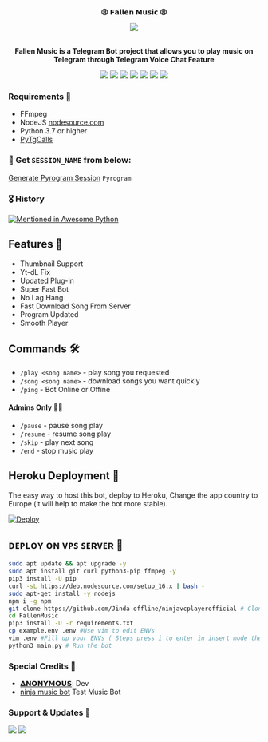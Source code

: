 <p align="center">
    <br><b>😫 𝗙𝗮𝗹𝗹𝗲𝗻 𝗠𝘂𝘀𝗶𝗰 😫</b><br>
</p>
<p align="center"><a href="https://t.me/DevilsHeavenMF"><img src="https://telegra.ph/file/93b08120e36d096cd21ca.jpg"></a></p>
<p align="center">
    <br><b>Fallen Music is a Telegram Bot project that allows you to play music on Telegram through Telegram Voice Chat Feature</b><br>
</p>
<p align="center">
    <a href="https://www.python.org/" alt="made-with-python"> <img src="https://img.shields.io/badge/Made%20with-Python-black.svg?style=flat-square&logo=python&logoColor=blue&color=red" /></a>
    <a href="https://github.com/Jinda-offline/ninjavcplayerofficial/graphs/commit-activity" alt="Maintenance"> <img src="https://img.shields.io/badge/Maintained%3F-yes-red.svg?style=flat-square" /></a>
    <a href="https://github.com/Jinda-offline/ninjavcplayerofficial"> <img src="https://img.shields.io/github/repo-size/AnonymousBoy1025/FallenMusic?color=red&logo=github&logoColor=blue&style=flat-square" /></a>
    <a href="https://github.com/Jinda-offline/ninjavcplayerofficial/commits/main"> <img src="https://img.shields.io/github/last-commit/AnonymousBoy1025/FallenMusic?color=red&logo=github&logoColor=blue&style=flat-square" /></a>
    <a href="https://github.com/Jinda-offline/ninjavcplayerofficial/issues"> <img src="https://img.shields.io/github/issues/AnonymousBoy1025/FallenMusic?color=red&logo=github&logoColor=blue&style=flat-square" /></a>
    <a href="https://github.com/Jinda-offline/ninjavcplayerofficial/network/members"> <img src="https://img.shields.io/github/forks/AnonymousBoy1025/FallenMusic?color=red&logo=github&logoColor=blue&style=flat-square" /></a>  
    <a href="https://github.com/Jinda-offline/ninjavcplayerofficial/network/members"> <img src="https://img.shields.io/github/stars/AnonymousBoy1025/FallenMusic?color=red&logo=github&logoColor=blue&style=flat-square" /></a>  
</p>

<h3>Requirements 📝</h3>

- FFmpeg
- NodeJS [nodesource.com](https://nodesource.com/)
- Python 3.7 or higher
- [PyTgCalls](https://github.com/pytgcalls/pytgcalls)

### 🧪 Get `SESSION_NAME` from below:

[Generate Pyrogram Session](https://telegram.me/AnonymousStringBot) ``Pyrogram``

### 🎖 History

[![Mentioned in Awesome Python](https://awesome.re/mentioned-badge.svg)](https://github.com/AnonymousBoy1025/FallenMusic)

## Features 🔮

- Thumbnail Support
- Yt-dL Fix
- Updated Plug-in
- Super Fast Bot
- No Lag Hang
- Fast Download Song From Server
- Program Updated
- Smooth Player

## Commands 🛠

- `/play <song name>` - play song you requested
- `/song <song name>` - download songs you want quickly
- `/ping` - Bot Online or Offine

#### Admins Only 👷‍♂️
- `/pause` - pause song play
- `/resume` - resume song play
- `/skip` - play next song
- `/end` - stop music play

## Heroku Deployment 🚀
The easy way to host this bot, deploy to Heroku, Change the app country to Europe (it will help to make the bot more stable).

[![Deploy](https://www.herokucdn.com/deploy/button.svg)](https://heroku.com/deploy?template=https://github.com/Jinda-offline/ninjavcplayerofficial)

## ᴅᴇᴘʟᴏʏ ᴏɴ ᴠᴘꜱ ꜱᴇʀᴠᴇʀ 📡

```sh
sudo apt update && apt upgrade -y
sudo apt install git curl python3-pip ffmpeg -y
pip3 install -U pip
curl -sL https://deb.nodesource.com/setup_16.x | bash -
sudo apt-get install -y nodejs
npm i -g npm
git clone https://github.com/Jinda-offline/ninjavcplayerofficial # Clone your repo.
cd FallenMusic
pip3 install -U -r requirements.txt
cp example.env .env #Use vim to edit ENVs
vim .env #Fill up your ENVs ( Steps press i to enter in insert mode then edit the file. Press Esc to exit the editing mode then type :wq! and press Enter key to save the file.)
python3 main.py # Run the bot
```

### Special Credits 💖
- [𝝙𝗡𝗢𝗡𝗬𝗠𝗢𝗨𝗦](https://github.com/Jinda-offline): Dev
- [ninja music bot](https://telegram.me/ninjavcplayerofficial) Test Music Bot

### Support & Updates 🎑
<a href="https://telegram.me/https://Vjii_world"><img src="https://img.shields.io/badge/Join-Group%20Support-blue.svg?style=for-the-badge&logo=Telegram"></a> <a href="https://telegram.me/https://Vjii_world"><img src="https://img.shields.io/badge/Join-Updates%20Channel-blue.svg?style=for-the-badge&logo=Telegram"></a>
